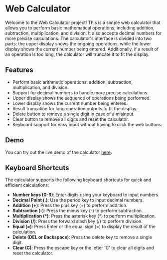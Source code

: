 # Web Calculator

Welcome to the Web Calculator project! This is a simple web calculator that allows you to perform basic mathematical operations, including addition, subtraction, multiplication, and division. It also accepts decimal numbers for more precise calculations. The calculator's interface is divided into two parts: the upper display shows the ongoing operations, while the lower display shows the current number being entered. Additionally, if a result of an operation is too long, the calculator will truncate it to fit the display.

## Features

- Perform basic arithmetic operations: addition, subtraction, multiplication, and division.
- Support for decimal numbers to handle more precise calculations.
- Upper display shows the sequence of operations being performed.
- Lower display shows the current number being entered.
- Result truncation for long operation outputs to fit the display.
- Delete button to remove a single digit in case of a misinput.
- Clear button to remove all digits and reset the calculator.
- Keyboard support for easy input without having to click the web buttons.

## Demo

You can try out the live demo of the calculator [here]().

## Keyboard Shortcuts

The calculator supports the following keyboard shortcuts for quick and efficient calculations:

- **Number keys (0-9)**: Enter digits using your keyboard to input numbers.
- **Decimal Point (.)**: Use the period key to input decimal numbers.
- **Addition (+)**: Press the plus key (+) to perform addition.
- **Subtraction (-)**: Press the minus key (-) to perform subtraction.
- **Multiplication (\*)**: Press the asterisk key (*) to perform multiplication.
- **Division (/)**: Press the forward slash key (/) to perform division.
- **Equal (=)**: Press Enter or the equal sign (=) to display the result of the calculation.
- **Delete (DEL or Backspace)**: Press the delete key to remove a single digit.
- **Clear (C)**: Press the escape key or the letter 'C' to clear all digits and reset the calculator.
